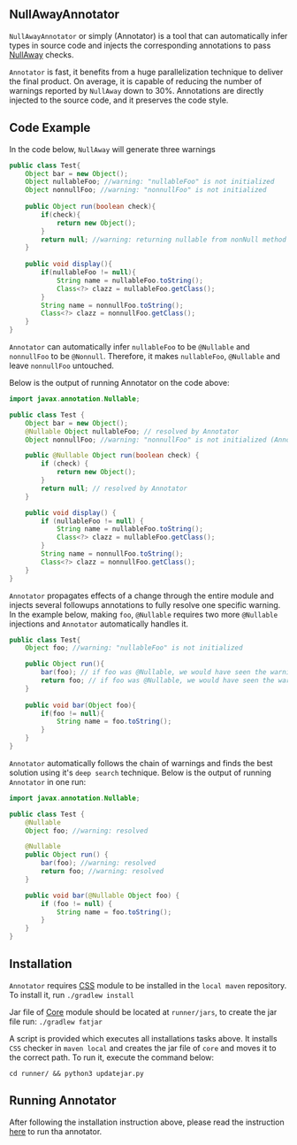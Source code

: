 ## NullAwayAnnotator
```NullAwayAnnotator``` or simply (Annotator) is a tool that can automatically infer types in source code and injects the 
corresponding annotations to pass [NullAway](https://github.com/uber/NullAway) checks.

```Annotator``` is fast, it benefits from a huge parallelization technique to deliver the final product. On average, 
it is capable of reducing the number of warnings reported by ```NullAway``` down to 30%. Annotations are directly injected to the source code, 
and it preserves the code style.

## Code Example

In the code below, ```NullAway``` will generate three warnings

```java
public class Test{
    Object bar = new Object();
    Object nullableFoo; //warning: "nullableFoo" is not initialized
    Object nonnullFoo; //warning: "nonnullFoo" is not initialized
    
    public Object run(boolean check){
        if(check){
            return new Object();
        }
        return null; //warning: returning nullable from nonNull method
    }
    
    public void display(){
        if(nullableFoo != null){
            String name = nullableFoo.toString();
            Class<?> clazz = nullableFoo.getClass();
        }
        String name = nonnullFoo.toString();
        Class<?> clazz = nonnullFoo.getClass();
    }
}
```

```Annotator``` can automatically infer ```nullableFoo``` to be ```@Nullable``` and ```nonnullFoo``` to be ```@Nonnull```.
Therefore, it makes ```nullableFoo```, ```@Nullable``` and leave ```nonnullFoo``` untouched.

Below is the output of running Annotator on the code above:

```java
import javax.annotation.Nullable;

public class Test {
    Object bar = new Object();
    @Nullable Object nullableFoo; // resolved by Annotator
    Object nonnullFoo; //warning: "nonnullFoo" is not initialized (Annotator will not make it Nullable since the usage of this field demonstrates the programmer assumed it is @Nonnull).

    public @Nullable Object run(boolean check) {
        if (check) {
            return new Object();
        }
        return null; // resolved by Annotator
    }

    public void display() {
        if (nullableFoo != null) {
            String name = nullableFoo.toString();
            Class<?> clazz = nullableFoo.getClass();
        }
        String name = nonnullFoo.toString();
        Class<?> clazz = nonnullFoo.getClass();
    }
}
```

```Annotator``` propagates effects of a change through the entire module and injects several followups annotations to fully resolve one specific warning.
In the example below, making ```foo```, ```@Nullable``` requires two more ```@Nullable``` injections and ```Annotator``` automatically handles it.

```java
public class Test{
    Object foo; //warning: "nullableFoo" is not initialized

    public Object run(){
        bar(foo); // if foo was @Nullable, we would have seen the warning: passing nullable to nonnull param
        return foo; // if foo was @Nullable, we would have seen the warning: returning nullable from non-null method
    }
    
    public void bar(Object foo){
        if(foo != null){
            String name = foo.toString(); 
        }
    }
}
```

```Annotator``` automatically follows the chain of warnings and finds the best solution using it's ```deep search``` technique. 
Below is the output of running ```Annotator``` in one run:

```java
import javax.annotation.Nullable;

public class Test {
    @Nullable
    Object foo; //warning: resolved

    @Nullable
    public Object run() {
        bar(foo); //warning: resolved
        return foo; //warning: resolved
    }

    public void bar(@Nullable Object foo) {
        if (foo != null) {
            String name = foo.toString();
        }
    }
}
```

## Installation

```Annotator``` requires [CSS](css/README.md) module to be installed in the ```local maven``` repository.
To install it, run `./gradlew install`

Jar file of [Core](core/README.md) module should be located at `runner/jars`, to create the jar file run: `./gradlew fatjar`

A script is provided which executes all installations tasks above. 
It installs `CSS` checker in `maven local` and creates the jar file of `core` and moves it to the correct path. To run it, execute the command below:

`cd runner/ && python3 updatejar.py`

## Running Annotator

After following the installation instruction above, please read the instruction [here](runner/README.md) to run tha annotator.
